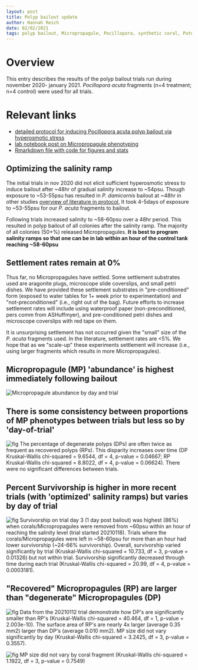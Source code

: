 ```yaml
---
layout: post
title: Polyp bailout update
author: Hannah Reich
date: 02/02/2021
tags: polyp bailout, Micropropagule, Pocillopora, synthetic coral, Putnam lab, NSF HDR, phenotype, survivorship
---
```


# Overview
This entry describes the results of the polyp bailout trials run during november 2020- january 2021. *Pocillopora acuta* fragments (n=4 treatment; n=4 control) were used for all trials.

# Relevant links
- [detailed protocol for inducing Pocillopora acuta polyp bailout via hyperosmotic stress](https://github.com/thesyntheticcoral/SynCoral_Protocols/blob/master/Polyp_Bailout/PUTNAM_LAB_POLYP_BAILOUT_PROTOCOL.md)
- [lab notebook post on Micropropagule phenotyping](https://github.com/hgreich/HGRlabnotebook/blob/master/_posts/20210120_micropropagule_phenotyping.Md)
- [Rmarkdown file with code for figures and stats](https://github.com/thesyntheticcoral/PolypBailoutExpt/blob/main/scripts/PolypBailoutTrialFigs.Rmd)

## Optimizing the salinity ramp
The initial trials in nov 2020 did not elicit sufficient hyperosmotic stress to induce bailout after ~48hr of gradual salinity increase to ~54psu. Though exposure to ~53-55psu has resulted in *P. damicornis* bailout at ~48hr in other studies [overview of literature in protocol](https://github.com/thesyntheticcoral/SynCoral_Protocols/blob/master/Polyp_Bailout/PUTNAM_LAB_POLYP_BAILOUT_PROTOCOL.md), It took 4-5days of exposure to ~53-55psu for our *P. acuta* fragments to bailout.

Following trials increased salinity to ~58-60psu over a 48hr period. This resulted in polyp bailout of all colonies after the salinity ramp. The majority of all colonies (50+%) released Micropropagules. **It is best to program salinity ramps so that one can be in lab within an hour of the control tank reaching ~58-60psu**

## Settlement rates remain at 0%
Thus far, no Micropropagules have settled. Some settlement substrates used are aragonite plugs, microscope slide coverslips, and small petri dishes. We have provided these settlement substrates in "pre-conditioned" form (exposed to water tables for 1+ week prior to experimentation) and "not-preconditioned" (i.e., right out of the bag). Future efforts to increase settlement rates will include using waterproof paper (non-preconditioned, pers comm from ASHuffmyer), and pre-conditioned petri dishes and microscope coverslips with red tape on them.

It is unsurprising settlement has not occurred given the "small" size of the *P. acuta* fragments used. In the literature, settlement rates are <5%. We hope that as we "scale-up" these experiments settlement will increase (i.e., using larger fragments which results in more Micropropagules).

## Micropropagule (MP) 'abundance' is highest immediately following bailout
![Micropropagule abundance by day and trial](https://github.com/thesyntheticcoral/PolypBailoutExpt/blob/main/figures/MP_survival_all_trials.png)

## There is some consistency between proportions of MP phenotypes between trials but less so by 'day-of-trial'
![fig](https://github.com/thesyntheticcoral/PolypBailoutExpt/blob/main/figures/mp_pheno_pct_all_trials.png)
The percentage of degenerate polyps (DPs) are often twice as frequent as recovered polyps (RPs). This disparity increases over time (DP Kruskal-Wallis chi-squared = 9.6544, df = 4, p-value = 0.04667; RP Kruskal-Wallis chi-squared = 8.8022, df = 4, p-value = 0.06624). There were no significant differences between trials.

## Percent Survivorship is higher in more recent trials (with 'optimized' salinity ramps) but varies by day of trial
![fig](https://github.com/thesyntheticcoral/PolypBailoutExpt/blob/main/figures/survivorship_alltrials.png)
Survivorship on trial day 3 (1 day post bailout) was highest (86%) when corals/Micropropagules were removed from ~60psu within an hour of reaching the salinity level (trial started 20210118). Trials where the corals/Micropropagules were left in ~58-60psu for more than an hour had lower survivorship (~24-66% survivorship). Overall, survivorship varied significantly by trial (Kruskal-Wallis chi-squared = 10.733, df = 3, p-value = 0.01326) but not within trial. Survivorship significantly decreased through time during each trial (Kruskal-Wallis chi-squared = 20.99, df = 4, p-value = 0.0003181).

## "Recovered" Micropropagules (RP) are larger than "degenerate" Micropropagules (DP)
![fig](https://github.com/thesyntheticcoral/PolypBailoutExpt/blob/main/figures/mp_size_by_pheno.png)
Data from the 20210112 trial demonstrate how DP's are significantly smaller than RP's (Kruskal-Wallis chi-squared = 40.464, df = 1, p-value = 2.003e-10). The surface area of RP's are nearly 4x larger (average 0.35 mm2) larger than DP's (average 0.010 mm2). MP size did not vary significantly by day (Kruskal-Wallis chi-squared = 3.2425, df = 3, p-value = 0.3557).

![fig](https://github.com/thesyntheticcoral/PolypBailoutExpt/blob/main/figures/mp_size_by_pheno_AND_fragid.png)
MP size did not vary by coral fragment (Kruskal-Wallis chi-squared = 1.1922, df = 3, p-value = 0.7549)
